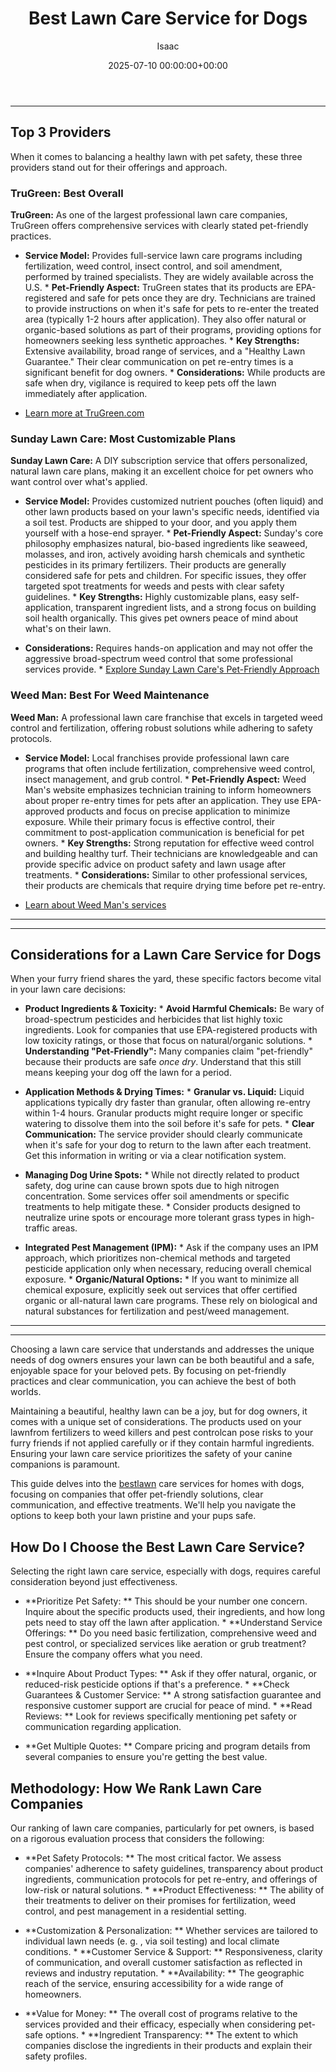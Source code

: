 ﻿---
title: Best Lawn Care Service for Dogs
description: Maintaining a beautiful, healthy lawn can be a joy, but for dog owners, it comes with a unique set of considerations. The products used on your lawnfrom...
slug: /best-lawn-care-service-for-dogs/
date: 2025-07-10 00:00:00+00:00
lastmod: 2025-07-10 00:00:00+03:00
author: Isaac
categories:

- Lawn Care

- Guides

- Home Improvement

- Services

- Pet Care
tags:

- lawn-care

- best

- lawn
layout: post
---
---

## Top 3 Providers
When it comes to balancing a healthy lawn with pet safety, these three providers stand out for their offerings and approach.

### TruGreen: Best Overall
**TruGreen:** As one of the largest professional lawn care companies, TruGreen offers comprehensive services with clearly stated pet-friendly practices.

* **Service Model:** Provides full-service lawn care programs including fertilization, weed control, insect control, and soil amendment, performed by trained specialists. They are widely available across the U.S. * **Pet-Friendly Aspect:** TruGreen states that its products are EPA-registered and safe for pets once they are dry. Technicians are trained to provide instructions on when it's safe for pets to re-enter the treated area (typically 1-2 hours after application).
They also offer natural or organic-based solutions as part of their programs, providing options for homeowners seeking less synthetic approaches. * **Key Strengths:** Extensive availability, broad range of services, and a "Healthy Lawn Guarantee." Their clear communication on pet re-entry times is a significant benefit for dog owners. * **Considerations:** While products are safe when dry, vigilance is required to keep pets off the lawn immediately after application.

* [Learn more at TruGreen.com](https://www.trugreen.com/content/about-trugreen/pet-friendly-lawn-care/)

### Sunday Lawn Care: Most Customizable Plans
**Sunday Lawn Care:** A DIY subscription service that offers personalized, natural lawn care plans, making it an excellent choice for pet owners who want control over what's applied.

* **Service Model:** Provides customized nutrient pouches (often liquid) and other lawn products based on your lawn's specific needs, identified via a soil test. Products are shipped to your door, and you apply them yourself with a hose-end sprayer. * **Pet-Friendly Aspect:** Sunday's core philosophy emphasizes natural, bio-based ingredients like seaweed, molasses, and iron, actively avoiding harsh chemicals and synthetic pesticides in its primary fertilizers.
Their products are generally considered safe for pets and children. For specific issues, they offer targeted spot treatments for weeds and pests with clear safety guidelines. * **Key Strengths:** Highly customizable plans, easy self-application, transparent ingredient lists, and a strong focus on building soil health organically. This gives pet owners peace of mind about what's on their lawn.

* **Considerations:** Requires hands-on application and may not offer the aggressive broad-spectrum weed control that some professional services provide. * [Explore Sunday Lawn Care's Pet-Friendly Approach](https://www.getsunday.com/pet-safe-lawn-care)

### Weed Man: Best For Weed Maintenance
**Weed Man:** A professional lawn care franchise that excels in targeted weed control and fertilization, offering robust solutions while adhering to safety protocols.

* **Service Model:** Local franchises provide professional lawn care programs that often include fertilization, comprehensive weed control, insect management, and grub control. * **Pet-Friendly Aspect:** Weed Man's website emphasizes technician training to inform homeowners about proper re-entry times for pets after an application. They use EPA-approved products and focus on precise application to minimize exposure.
While their primary focus is effective control, their commitment to post-application communication is beneficial for pet owners. * **Key Strengths:** Strong reputation for effective weed control and building healthy turf. Their technicians are knowledgeable and can provide specific advice on product safety and lawn usage after treatments. * **Considerations:** Similar to other professional services, their products are chemicals that require drying time before pet re-entry.

* [Learn about Weed Man's services](https://weedman.com/programs-and-services/lawn-care)
---
---

## Considerations for a Lawn Care Service for Dogs
When your furry friend shares the yard, these specific factors become vital in your lawn care decisions:

* **Product Ingredients & Toxicity:** * **Avoid Harmful Chemicals:** Be wary of broad-spectrum pesticides and herbicides that list highly toxic ingredients. Look for companies that use EPA-registered products with low toxicity ratings, or those that focus on natural/organic solutions. * **Understanding "Pet-Friendly":** Many companies claim "pet-friendly" because their products are safe *once dry*. Understand that this still means keeping your dog off the lawn for a period.

* **Application Methods & Drying Times:** * **Granular vs. Liquid:** Liquid applications typically dry faster than granular, often allowing re-entry within 1-4 hours. Granular products might require longer or specific watering to dissolve them into the soil before it's safe for pets. * **Clear Communication:** The service provider should clearly communicate when it's safe for your dog to return to the lawn after each treatment. Get this information in writing or via a clear notification system.

* **Managing Dog Urine Spots:** * While not directly related to product safety, dog urine can cause brown spots due to high nitrogen concentration. Some services offer soil amendments or specific treatments to help mitigate these. * Consider products designed to neutralize urine spots or encourage more tolerant grass types in high-traffic areas.

* **Integrated Pest Management (IPM):** * Ask if the company uses an IPM approach, which prioritizes non-chemical methods and targeted pesticide application only when necessary, reducing overall chemical exposure. * **Organic/Natural Options:** * If you want to minimize all chemical exposure, explicitly seek out services that offer certified organic or all-natural lawn care programs. These rely on biological and natural substances for fertilization and pest/weed management.
---
---
Choosing a lawn care service that understands and addresses the unique needs of dog owners ensures your lawn can be both beautiful and a safe, enjoyable space for your beloved pets. By focusing on pet-friendly practices and clear communication, you can achieve the best of both worlds.

Maintaining a beautiful, healthy lawn can be a joy, but for dog owners, it comes with a unique set of considerations. The products used on your lawnfrom fertilizers to weed killers and pest controlcan pose risks to your furry friends if not applied carefully or if they contain harmful ingredients. Ensuring your lawn care service prioritizes the safety of your canine companions is paramount.

This guide delves into the [best](https://pestpolicy.com/best-lawn-care-fertilizer-service/)[lawn](https://pestpolicy.com/best-lawn-care-service-for-weeds/) care services for homes with dogs, focusing on companies that offer pet-friendly solutions, clear communication, and effective treatments. We'll help you navigate the options to keep both your lawn pristine and your pups safe.

##  How Do I Choose the Best Lawn Care Service?

Selecting the right lawn care service, especially with dogs, requires careful consideration beyond just effectiveness.

* **Prioritize Pet Safety: ** This should be your number one concern. Inquire about the specific products used, their ingredients, and how long pets need to stay off the lawn after application. * **Understand Service Offerings: ** Do you need basic fertilization, comprehensive weed and pest control, or specialized services like aeration or grub treatment? Ensure the company offers what you need.

* **Inquire About Product Types: ** Ask if they offer natural, organic, or reduced-risk pesticide options if that's a preference. * **Check Guarantees & Customer Service: ** A strong satisfaction guarantee and responsive customer support are crucial for peace of mind. * **Read Reviews: ** Look for reviews specifically mentioning pet safety or communication regarding application.

* **Get Multiple Quotes: ** Compare pricing and program details from several companies to ensure you're getting the best value.

##  Methodology: How We Rank Lawn Care Companies

Our ranking of lawn care companies, particularly for pet owners, is based on a rigorous evaluation process that considers the following:

* **Pet Safety Protocols: ** The most critical factor. We assess companies' adherence to safety guidelines, transparency about product ingredients, communication protocols for pet re-entry, and offerings of low-risk or natural solutions. * **Product Effectiveness: ** The ability of their treatments to deliver on their promises for fertilization, weed control, and pest management in a residential setting.

* **Customization & Personalization: ** Whether services are tailored to individual lawn needs (e. g. , via soil testing) and local climate conditions. * **Customer Service & Support: ** Responsiveness, clarity of communication, and overall customer satisfaction as reflected in reviews and industry reputation. * **Availability: ** The geographic reach of the service, ensuring accessibility for a wide range of homeowners.

* **Value for Money: ** The overall cost of programs relative to the services provided and their efficacy, especially when considering pet-safe options. * **Ingredient Transparency: ** The extent to which companies disclose the ingredients in their products and explain their safety profiles.
